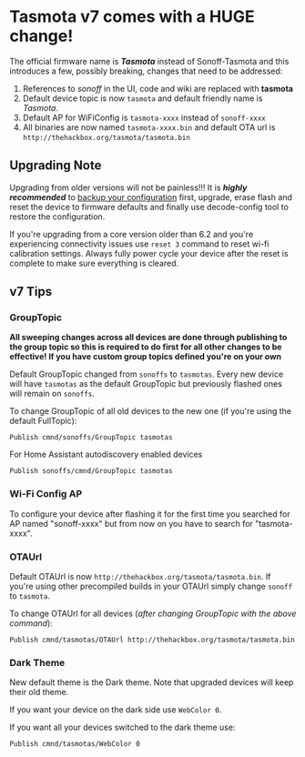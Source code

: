 <h1>Tasmota v7 comes with a <b>HUGE</b> change!</h1>

The official firmware name is ***Tasmota*** instead of Sonoff-Tasmota and this introduces a few, possibly breaking, changes that need to be addressed:

1. References to _sonoff_ in the UI, code and wiki are replaced with **tasmota**
2. Default device topic is now `tasmota` and default friendly name is _Tasmota_. 
3. Default AP for WiFiConfig is `tasmota-xxxx` instead of `sonoff-xxxx`
4. All binaries are now named `tasmota-xxxx.bin` and default OTA url is `http://thehackbox.org/tasmota/tasmota.bin`

## Upgrading Note
Upgrading from older versions will not be painless!!! It is ***highly recommended*** to [backup your configuration](Upgrading#backing-up-settings) first, upgrade, erase flash and reset the device to firmware defaults and finally use decode-config tool to restore the configuration.

If you're upgrading from a core version older than 6.2 and you're experiencing connectivity issues use `reset 3` command to reset wi-fi calibration settings. Always fully power cycle your device after the reset is complete to make sure everything is cleared.

## v7 Tips
### GroupTopic
**All sweeping changes across all devices are done through publishing to the group topic so this is required to do first for all other changes to be effective! If you have custom group topics defined you're on your own** 

Default GroupTopic changed from `sonoffs` to `tasmotas`. Every new device will have `tasmotas` as the default GroupTopic but previously flashed ones will remain on `sonoffs`.

To change GroupTopic of all old devices to the new one (if you're using the default FullTopic):
```console
Publish cmnd/sonoffs/GroupTopic tasmotas
```
For Home Assistant autodiscovery enabled devices
```console
Publish sonoffs/cmnd/GroupTopic tasmotas
```
### Wi-Fi Config AP
To configure your device after flashing it for the first time you searched for AP named "sonoff-xxxx" but from now on you have to search for "tasmota-xxxx".

### OTAUrl
Default OTAUrl is now `http://thehackbox.org/tasmota/tasmota.bin`. If you're using other precompiled builds in your OTAUrl simply change `sonoff` to `tasmota`.

To change OTAUrl for all devices (_after changing GroupTopic with the above command_):

```console
Publish cmnd/tasmotas/OTAUrl http://thehackbox.org/tasmota/tasmota.bin
```

### Dark Theme
New default theme is the Dark theme. Note that upgraded devices will keep their old theme. 

If you want your device on the dark side use `WebColor 0`.

If you want all your devices switched to the dark theme use:
```console
Publish cmnd/tasmotas/WebColor 0
```

